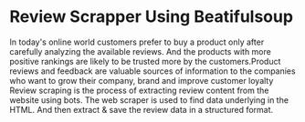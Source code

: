 # Review Scrapper Using Beatifulsoup

In today's online world customers prefer to buy a product only after carefully analyzing the available reviews. And the products with more positive rankings are likely to be trusted more by the customers.Product reviews and feedback are valuable sources of information to the companies who want to grow their company, brand and improve customer loyalty
Review scraping is the process of extracting review content from the website using bots. The web scraper is used to find data underlying in the HTML. And then extract & save the review data in a structured format.
